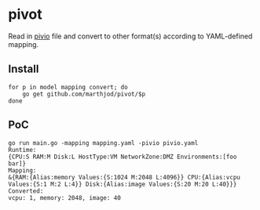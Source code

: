 # pivot

Read in [pivio](https://github.com/pivio/) file and convert to other format(s) according to YAML-defined mapping.

## Install

```
for p in model mapping convert; do
	go get github.com/marthjod/pivot/$p
done
```

## PoC

```
go run main.go -mapping mapping.yaml -pivio pivio.yaml
Runtime:
{CPU:S RAM:M Disk:L HostType:VM NetworkZone:DMZ Environments:[foo bar]}
Mapping:
&{RAM:{Alias:memory Values:{S:1024 M:2048 L:4096}} CPU:{Alias:vcpu Values:{S:1 M:2 L:4}} Disk:{Alias:image Values:{S:20 M:20 L:40}}}
Converted:
vcpu: 1, memory: 2048, image: 40
```
